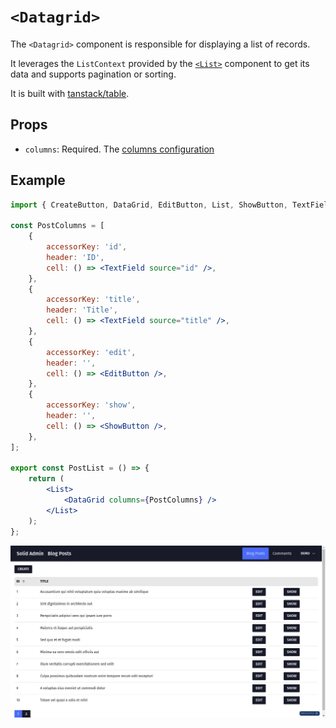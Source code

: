 # `<Datagrid>`

The `<Datagrid>` component is responsible for displaying a list of records.

It leverages the `ListContext` provided by the [`<List>`](./List.md) component to get its data and supports pagination or sorting.

It is built with [tanstack/table](https://tanstack.com/table/v8).

## Props

- `columns`: Required. The [columns configuration](https://tanstack.com/table/v8/docs/guide/column-defs)

## Example

```jsx
import { CreateButton, DataGrid, EditButton, List, ShowButton, TextField } from '@solid-admin/admin';

const PostColumns = [
	{
		accessorKey: 'id',
		header: 'ID',
		cell: () => <TextField source="id" />,
	},
	{
		accessorKey: 'title',
		header: 'Title',
		cell: () => <TextField source="title" />,
	},
	{
		accessorKey: 'edit',
		header: '',
		cell: () => <EditButton />,
	},
	{
		accessorKey: 'show',
		header: '',
		cell: () => <ShowButton />,
	},
];

export const PostList = () => {
	return (
		<List>
			<DataGrid columns={PostColumns} />
		</List>
	);
};
```

![Datagrid view](./datagrid.webp)
